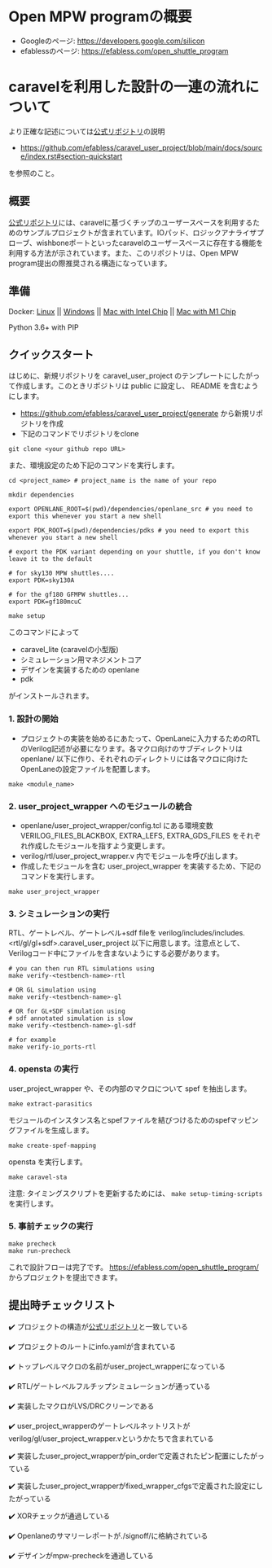 # Open MPW programの概要

- Googleのページ: https://developers.google.com/silicon
- efablessのページ: https://efabless.com/open_shuttle_program

# caravelを利用した設計の一連の流れについて

より正確な記述については[公式リポジトリ](https://github.com/efabless/caravel_user_project)の説明

- https://github.com/efabless/caravel_user_project/blob/main/docs/source/index.rst#section-quickstart

を参照のこと。

## 概要

[公式リポジトリ](https://github.com/efabless/caravel_user_project)には、caravelに基づくチップのユーザースペースを利用するためのサンプルプロジェクトが含まれています。IOパッド、ロジックアナライザプローブ、wishboneポートといったcaravelのユーザースペースに存在する機能を利用する方法が示されています。また、このリポジトリは、Open MPW program提出の際推奨される構造になっています。

## 準備
Docker: [Linux](https://hub.docker.com/search?q=&type=edition&offering=community&operating_system=linux&utm_source=docker&utm_medium=webreferral&utm_campaign=dd-smartbutton&utm_location=header) || [Windows](https://desktop.docker.com/win/main/amd64/Docker%20Desktop%20Installer.exe?utm_source=docker&utm_medium=webreferral&utm_campaign=dd-smartbutton&utm_location=header) || [Mac with Intel Chip](https://desktop.docker.com/mac/main/amd64/Docker.dmg?utm_source=docker&utm_medium=webreferral&utm_campaign=dd-smartbutton&utm_location=header) || [Mac with M1 Chip](https://desktop.docker.com/mac/main/arm64/Docker.dmg?utm_source=docker&utm_medium=webreferral&utm_campaign=dd-smartbutton&utm_location=header)

Python 3.6+ with PIP

## クイックスタート

はじめに、新規リポジトリを caravel_user_project のテンプレートにしたがって作成します。このときリポジトリは public に設定し、 README を含むようにします。

* https://github.com/efabless/caravel_user_project/generate から新規リポジトリを作成
* 下記のコマンドでリポジトリをclone

```
git clone <your github repo URL>
```

また、環境設定のため下記のコマンドを実行します。

```
cd <project_name> # project_name is the name of your repo

mkdir dependencies

export OPENLANE_ROOT=$(pwd)/dependencies/openlane_src # you need to export this whenever you start a new shell

export PDK_ROOT=$(pwd)/dependencies/pdks # you need to export this whenever you start a new shell

# export the PDK variant depending on your shuttle, if you don't know leave it to the default

# for sky130 MPW shuttles....
export PDK=sky130A

# for the gf180 GFMPW shuttles...
export PDK=gf180mcuC

make setup
```

このコマンドによって

- caravel_lite (caravelの小型版)
- シミュレーション用マネジメントコア
- デザインを実装するための openlane
- pdk

がインストールされます。

### 1. 設計の開始

* プロジェクトの実装を始めるにあたって、OpenLaneに入力するためのRTLのVerilog記述が必要になります。各マクロ向けのサブディレクトリは openlane/ 以下に作り、それぞれのディレクトリには各マクロに向けたOpenLaneの設定ファイルを配置します。

```
make <module_name>
```

### 2. user_project_wrapper へのモジュールの統合

* openlane/user_project_wrapper/config.tcl にある環境変数 VERILOG_FILES_BLACKBOX, EXTRA_LEFS, EXTRA_GDS_FILES をそれぞれ作成したモジュールを指すよう変更します。
* verilog/rtl/user_project_wrapper.v 内でモジュールを呼び出します。
* 作成したモジュールを含む user_project_wrapper を実装するため、下記のコマンドを実行します。

```
make user_project_wrapper
```

### 3. シミュレーションの実行

RTL、ゲートレベル、ゲートレベル+sdf fileを verilog/includes/includes.<rtl/gl/gl+sdf>.caravel_user_project 以下に用意します。注意点として、Verilogコード中にファイルを含まないようにする必要があります。

```
# you can then run RTL simulations using
make verify-<testbench-name>-rtl

# OR GL simulation using
make verify-<testbench-name>-gl

# OR for GL+SDF simulation using
# sdf annotated simulation is slow
make verify-<testbench-name>-gl-sdf

# for example
make verify-io_ports-rtl
```

### 4. opensta の実行

user_project_wrapper や、その内部のマクロについて spef を抽出します。

```
make extract-parasitics
```

モジュールのインスタンス名とspefファイルを結びつけるためのspefマッピングファイルを生成します。

```
make create-spef-mapping
```

opensta を実行します。

```
make caravel-sta
```

注意: タイミングスクリプトを更新するためには、 ```make setup-timing-scripts``` を実行します。

### 5. 事前チェックの実行

```
make precheck
make run-precheck
```

これで設計フローは完了です。 https://efabless.com/open_shuttle_program/ からプロジェクトを提出できます。

## 提出時チェックリスト

✔️ プロジェクトの構造が[公式リポジトリ](https://github.com/efabless/caravel_user_project)と一致している

✔️ プロジェクトのルートにinfo.yamlが含まれている

✔️ トップレベルマクロの名前がuser_project_wrapperになっている

✔️ RTL/ゲートレベルフルチップシミュレーションが通っている

✔️ 実装したマクロがLVS/DRCクリーンである

✔️ user_project_wrapperのゲートレベルネットリストがverilog/gl/user_project_wrapper.vというかたちで含まれている

✔️ 実装したuser_project_wrapperがpin_orderで定義されたピン配置にしたがっている

✔️ 実装したuser_project_wrapperがfixed_wrapper_cfgsで定義された設定にしたがっている

✔️ XORチェックが通過している

✔️ Openlaneのサマリーレポートが./signoff/に格納されている

✔️ デザインがmpw-precheckを通過している


